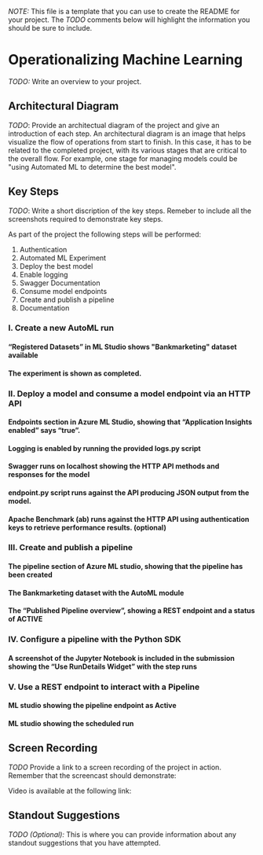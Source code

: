 *NOTE:* This file is a template that you can use to create the README for your project. The *TODO* comments below will highlight the information you should be sure to include.


# Operationalizing Machine Learning

*TODO:* Write an overview to your project.

## **Architectural Diagram**
*TODO*: Provide an architectual diagram of the project and give an introduction of each step. An architectural diagram is an image that helps visualize the flow of operations from start to finish. In this case, it has to be related to the completed project, with its various stages that are critical to the overall flow. For example, one stage for managing models could be "using Automated ML to determine the best model". 

## **Key Steps**
*TODO*: Write a short discription of the key steps. Remeber to include all the screenshots required to demonstrate key steps. 

As part of the project the following steps will be performed:

1. Authentication
2. Automated ML Experiment
3. Deploy the best model
4. Enable logging
5. Swagger Documentation
6. Consume model endpoints
7. Create and publish a pipeline
8. Documentation

### **I. Create a new AutoML run**

#### “Registered Datasets” in ML Studio shows "Bankmarketing" dataset available
#### The experiment is shown as completed.

### **II. Deploy a model and consume a model endpoint via an HTTP API**

#### Endpoints section in Azure ML Studio, showing that “Application Insights enabled” says “true”.
#### Logging is enabled by running the provided logs.py script
#### Swagger runs on localhost showing the HTTP API methods and responses for the model
#### endpoint.py script runs against the API producing JSON output from the model.
#### Apache Benchmark (ab) runs against the HTTP API using authentication keys to retrieve performance results. (optional)

### **III. Create and publish a pipeline**

#### The pipeline section of Azure ML studio, showing that the pipeline has been created
#### The Bankmarketing dataset with the AutoML module
#### The “Published Pipeline overview”, showing a REST endpoint and a status of ACTIVE

### **IV. Configure a pipeline with the Python SDK**

#### A screenshot of the Jupyter Notebook is included in the submission showing the “Use RunDetails Widget” with the step runs

### **V. Use a REST endpoint to interact with a Pipeline**

#### ML studio showing the pipeline endpoint as Active
#### ML studio showing the scheduled run

## **Screen Recording**
*TODO* Provide a link to a screen recording of the project in action. Remember that the screencast should demonstrate:

Video is available at the following link:  <link>


## **Standout Suggestions**
*TODO (Optional):* This is where you can provide information about any standout suggestions that you have attempted.
